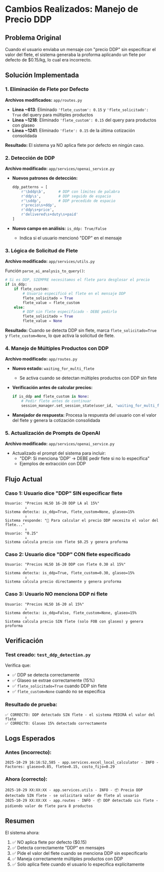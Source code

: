 # Cambios Realizados: Manejo de Precio DDP

## Problema Original
Cuando el usuario enviaba un mensaje con "precio DDP" sin especificar el valor del flete, el sistema generaba la proforma aplicando un flete por defecto de $0.15/kg, lo cual era incorrecto.

## Solución Implementada

### 1. Eliminación de Flete por Defecto
**Archivos modificados:** `app/routes.py`

- **Línea ~613**: Eliminado `'flete_custom': 0.15` y `'flete_solicitado': True` del query para múltiples productos
- **Línea ~1218**: Eliminado `'flete_custom': 0.15` del query para productos con glaseo
- **Línea ~1241**: Eliminado `'flete': 0.15` de la última cotización consolidada

**Resultado:** El sistema ya NO aplica flete por defecto en ningún caso.

### 2. Detección de DDP
**Archivo modificado:** `app/services/openai_service.py`

- **Nuevos patrones de detección:**
  ```python
  ddp_patterns = [
      r'\bddp\b',      # DDP con límites de palabra
      r'ddp\s',        # DDP seguido de espacio
      r'\sddp',        # DDP precedido de espacio
      r'precio\s+ddp', 
      r'ddp\s+price', 
      r'delivered\s+duty\s+paid'
  ]
  ```

- **Nuevo campo en análisis:** `is_ddp: True/False`
  - Indica si el usuario mencionó "DDP" en el mensaje

### 3. Lógica de Solicitud de Flete
**Archivo modificado:** `app/services/utils.py`

Función `parse_ai_analysis_to_query()`:

```python
# Si es DDP, SIEMPRE necesitamos el flete para desglosar el precio
if is_ddp:
    if flete_custom:
        # Usuario especificó el flete en el mensaje DDP
        flete_solicitado = True
        flete_value = flete_custom
    else:
        # DDP sin flete especificado - DEBE pedirlo
        flete_solicitado = True
        flete_value = None
```

**Resultado:** Cuando se detecta DDP sin flete, marca `flete_solicitado=True` y `flete_custom=None`, lo que activa la solicitud de flete.

### 4. Manejo de Múltiples Productos con DDP
**Archivo modificado:** `app/routes.py`

- **Nuevo estado:** `waiting_for_multi_flete`
  - Se activa cuando se detectan múltiples productos con DDP sin flete

- **Verificación antes de calcular precios:**
  ```python
  if is_ddp and flete_custom is None:
      # Pedir flete antes de continuar
      session_manager.set_session_state(user_id, 'waiting_for_multi_flete', {...})
  ```

- **Manejador de respuesta:** Procesa la respuesta del usuario con el valor del flete y genera la cotización consolidada

### 5. Actualización de Prompts de OpenAI
**Archivo modificado:** `app/services/openai_service.py`

- Actualizado el prompt del sistema para incluir:
  - "DDP: Si menciona 'DDP' → DEBE pedir flete si no lo especifica"
  - Ejemplos de extracción con DDP

## Flujo Actual

### Caso 1: Usuario dice "DDP" SIN especificar flete
```
Usuario: "Precios HLSO 16-20 DDP LA al 15%"
         ↓
Sistema detecta: is_ddp=True, flete_custom=None, glaseo=15%
         ↓
Sistema responde: "🚢 Para calcular el precio DDP necesito el valor del flete..."
         ↓
Usuario: "0.25"
         ↓
Sistema calcula precio con flete $0.25 y genera proforma
```

### Caso 2: Usuario dice "DDP" CON flete especificado
```
Usuario: "Precios HLSO 16-20 DDP con flete 0.30 al 15%"
         ↓
Sistema detecta: is_ddp=True, flete_custom=0.30, glaseo=15%
         ↓
Sistema calcula precio directamente y genera proforma
```

### Caso 3: Usuario NO menciona DDP ni flete
```
Usuario: "Precios HLSO 16-20 al 15%"
         ↓
Sistema detecta: is_ddp=False, flete_custom=None, glaseo=15%
         ↓
Sistema calcula precio SIN flete (solo FOB con glaseo) y genera proforma
```

## Verificación

### Test creado: `test_ddp_detection.py`
Verifica que:
- ✅ DDP se detecta correctamente
- ✅ Glaseo se extrae correctamente (15%)
- ✅ `flete_solicitado=True` cuando DDP sin flete
- ✅ `flete_custom=None` cuando no se especifica

### Resultado de prueba:
```
✅ CORRECTO: DDP detectado SIN flete - el sistema PEDIRÁ el valor del flete
✅ CORRECTO: Glaseo 15% detectado correctamente
```

## Logs Esperados

### Antes (incorrecto):
```
2025-10-29 16:16:52,585 - app.services.excel_local_calculator - INFO - Factores: glaseo=0.85, flete=0.15, costo_fijo=0.29
```

### Ahora (correcto):
```
2025-10-29 XX:XX:XX - app.services.utils - INFO - 📦 Precio DDP detectado SIN flete - se solicitará valor de flete al usuario
2025-10-29 XX:XX:XX - app.routes - INFO - 📦 DDP detectado sin flete - pidiendo valor de flete para 8 productos
```

## Resumen
El sistema ahora:
1. ✅ NO aplica flete por defecto ($0.15)
2. ✅ Detecta correctamente "DDP" en mensajes
3. ✅ Pide el valor del flete cuando se menciona DDP sin especificarlo
4. ✅ Maneja correctamente múltiples productos con DDP
5. ✅ Solo aplica flete cuando el usuario lo especifica explícitamente
